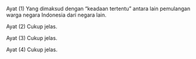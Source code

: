 Ayat (1)
Yang dimaksud dengan “keadaan tertentu” antara lain
pemulangan warga negara Indonesia dari negara lain.

Ayat (2)
Cukup jelas.

Ayat (3)
Cukup jelas.

Ayat (4)
Cukup jelas.